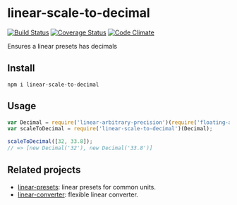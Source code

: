 # linear-scale-to-decimal

[![Build Status](https://travis-ci.org/javiercejudo/linear-scale-to-decimal.svg)](https://travis-ci.org/javiercejudo/linear-scale-to-decimal)
[![Coverage Status](https://coveralls.io/repos/javiercejudo/linear-scale-to-decimal/badge.svg?branch=master)](https://coveralls.io/r/javiercejudo/linear-scale-to-decimal?branch=master)
[![Code Climate](https://codeclimate.com/github/javiercejudo/linear-scale-to-decimal/badges/gpa.svg)](https://codeclimate.com/github/javiercejudo/linear-scale-to-decimal)

Ensures a linear presets has decimals

## Install

    npm i linear-scale-to-decimal

## Usage

```js
var Decimal = require('linear-arbitrary-precision')(require('floating-adapter'));
var scaleToDecimal = require('linear-scale-to-decimal')(Decimal);

scaleToDecimal([32, 33.8]);
// => [new Decimal('32'), new Decimal('33.8')]
```

## Related projects

- [linear-presets](https://github.com/javiercejudo/linear-presets): linear presets for common units.
- [linear-converter](https://github.com/javiercejudo/linear-converter): flexible linear converter.
